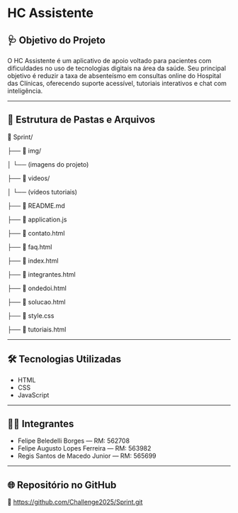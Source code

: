 # HC Assistente

## 🩺 Objetivo do Projeto

O HC Assistente é um aplicativo de apoio voltado para pacientes com dificuldades no uso de tecnologias digitais na área da saúde. Seu principal objetivo é reduzir a taxa de absenteísmo em consultas online do Hospital das Clínicas, oferecendo suporte acessível, tutoriais interativos e chat com inteligência.

---

## 📁 Estrutura de Pastas e Arquivos

📁 Sprint/

├── 📁 img/

│   └── (imagens do projeto)

├── 📁 videos/

│   └── (vídeos tutoriais)

├── 📄 README.md

├── 📄 application.js

├── 📄 contato.html

├── 📄 faq.html

├── 📄 index.html

├── 📄 integrantes.html

├── 📄 ondedoi.html

├── 📄 solucao.html

├── 📄 style.css

├── 📄 tutoriais.html

---

## 🛠️ Tecnologias Utilizadas

- HTML
- CSS
- JavaScript

---

## 👨‍💻 Integrantes

- Felipe Beledelli Borges — RM: 562708
- Felipe Augusto Lopes Ferreira — RM: 563982
- Regis Santos de Macedo Junior — RM: 565699

---

## 🌐 Repositório no GitHub

🔗 https://github.com/Challenge2025/Sprint.git
